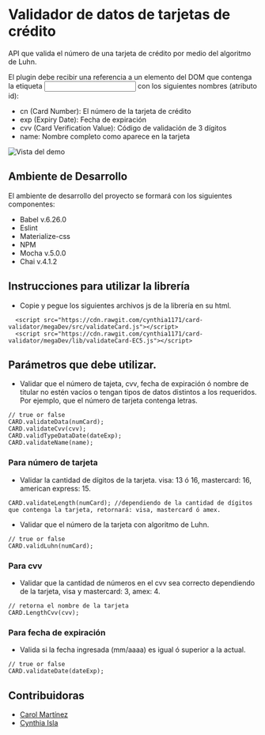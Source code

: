 # Validador de datos de tarjetas de crédito

API que valida el número de una tarjeta de crédito por medio del algoritmo de Luhn.

El plugin debe recibir una referencia a un elemento del DOM que contenga la etiqueta <input> con los siguientes nombres (atributo id):

- cn (Card Number): El número de la tarjeta de crédito
- exp (Expiry Date): Fecha de expiración
- cvv (Card Verification Value): Código de validación de 3 dígitos
- name: Nombre completo como aparece en la tarjeta

![Vista del demo](http://drive.google.com/uc?export=view&id=1-kAJKRKobbanWX4_fVLQ-_ilrjFC5NFs)


## Ambiente de Desarrollo

El ambiente de desarrollo del proyecto se formará con los siguientes componentes:

- Babel v.6.26.0
- Eslint
- Materialize-css
- NPM
- Mocha v.5.0.0
- Chai v.4.1.2

## Instrucciones para utilizar la librería

- Copie y pegue los siguientes archivos js de la librería en su html.

````
  <script src="https://cdn.rawgit.com/cynthia1171/card-validator/megaDev/src/validateCard.js"></script>
  <script src="https://cdn.rawgit.com/cynthia1171/card-validator/megaDev/lib/validateCard-EC5.js"></script>

````

## Parámetros que debe utilizar.

- Validar que el número de tajeta, cvv, fecha de expiración ó nombre de titular no estén vacíos o tengan tipos de datos distintos a los requeridos. Por ejemplo, que el número de tarjeta contenga letras.

````
// true or false
CARD.validateData(numCard);
CARD.validateCvv(cvv);
CARD.validTypeDataDate(dateExp);
CARD.validateName(name);
````


### Para número de tarjeta

- Validar la cantidad de dígitos de la tarjeta. visa: 13 ó 16, mastercard: 16, american express: 15.

````
CARD.validateLength(numCard); //dependiendo de la cantidad de dígitos que contenga la tarjeta, retornará: visa, mastercard ó amex.
````

- Validar que el número de la tarjeta con algoritmo de Luhn.

````
// true or false
CARD.validLuhn(numCard);
````

### Para cvv

- Validar que la cantidad de números en el cvv sea correcto dependiendo de la tarjeta, visa y mastercard: 3, amex: 4.

````
// retorna el nombre de la tarjeta
CARD.LengthCvv(cvv);
````

### Para fecha de expiración

- Valida si la fecha ingresada (mm/aaaa) es igual ó superior a la actual.

````
// true or false
CARD.validateDate(dateExp);
````

## Contribuidoras

- [Carol Martínez](https://github.com/cynthia1171)
- [Cynthia Isla](https://github.com/cynthia1171)

